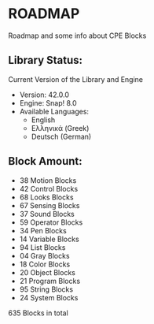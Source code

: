 # ROADMAP

Roadmap and some info about CPE Blocks

## Library Status:
Current Version of the Library and Engine
- Version: 42.0.0
- Engine: Snap! 8.0
- Available Languages:
  - English
  - Ελληνικά (Greek)
  - Deutsch (German)

## Block Amount:
- 38 Motion Blocks
- 42 Control Blocks 
- 68 Looks Blocks
- 67 Sensing Blocks
- 37 Sound Blocks
- 59 Operator Blocks
- 34 Pen Blocks
- 14 Variable Blocks
- 94 List Blocks
- 04 Gray Blocks
- 18 Color Blocks
- 20 Object Blocks
- 21 Program Blocks
- 95 String Blocks
- 24 System Blocks

635 Blocks in total
